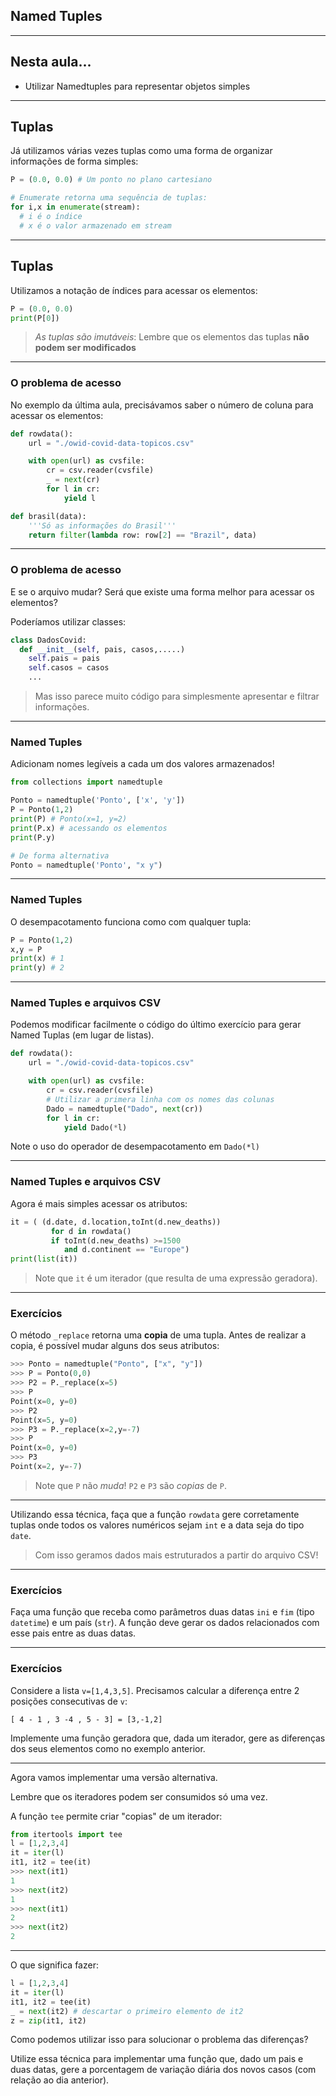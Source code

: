 ## Named Tuples

--- 
## Nesta aula... 

- Utilizar Namedtuples para representar objetos simples 

---
## Tuplas

Já utilizamos várias vezes tuplas como uma forma de organizar informações de
forma simples:

```python
P = (0.0, 0.0) # Um ponto no plano cartesiano

# Enumerate retorna uma sequência de tuplas: 
for i,x in enumerate(stream):
  # i é o índice
  # x é o valor armazenado em stream
```

---
## Tuplas

Utilizamos a notação de índices para acessar os elementos:

```python
P = (0.0, 0.0)
print(P[0])
```
> _As tuplas são imutáveis_: Lembre que os elementos das tuplas __não podem ser modificados__
---

### O problema de acesso

No exemplo da última aula, precisávamos saber o número de coluna para acessar os elementos:

```python
def rowdata():
    url = "./owid-covid-data-topicos.csv"

    with open(url) as cvsfile:
        cr = csv.reader(cvsfile)
        _ = next(cr)
        for l in cr:
            yield l

def brasil(data):
    '''Só as informações do Brasil'''
    return filter(lambda row: row[2] == "Brazil", data)
```

---
### O problema de acesso

E se o arquivo mudar? Será que existe  uma forma melhor para acessar os elementos?

Poderíamos utilizar classes:

```python
class DadosCovid:
  def __init__(self, pais, casos,.....)
    self.pais = pais
    self.casos = casos
    ...

```

> Mas isso parece muito código para simplesmente apresentar e filtrar informações.

---
### Named Tuples

Adicionam nomes legíveis a cada um dos valores armazenados!

```python
from collections import namedtuple

Ponto = namedtuple('Ponto', ['x', 'y'])
P = Ponto(1,2)
print(P) # Ponto(x=1, y=2)
print(P.x) # acessando os elementos
print(P.y)

# De forma alternativa
Ponto = namedtuple('Ponto', "x y")
```

---
### Named Tuples

O desempacotamento funciona como com qualquer tupla:

```python
P = Ponto(1,2)
x,y = P
print(x) # 1
print(y) # 2
```

---
### Named Tuples e arquivos CSV

Podemos modificar facilmente o código do último exercício para gerar Named Tuplas (em lugar de listas).

```python
def rowdata():
    url = "./owid-covid-data-topicos.csv"

    with open(url) as cvsfile:
        cr = csv.reader(cvsfile)
        # Utilizar a primera linha com os nomes das colunas
        Dado = namedtuple("Dado", next(cr))
        for l in cr:
            yield Dado(*l)

```
Note o uso do operador de desempacotamento em `Dado(*l)`

---
### Named Tuples e arquivos CSV

Agora é mais simples acessar os atributos:

```python
it = ( (d.date, d.location,toInt(d.new_deaths))
         for d in rowdata()
         if toInt(d.new_deaths) >=1500
            and d.continent == "Europe")
print(list(it))
```

> Note que `it` é um iterador (que resulta de uma expressão geradora). 

---
### Exercícios

O método `_replace` retorna uma __copia__ de uma tupla. Antes de 
realizar a copia,  é possível mudar alguns dos seus atributos: 

```python
>>> Ponto = namedtuple("Ponto", ["x", "y"])
>>> P = Ponto(0,0)
>>> P2 = P._replace(x=5)
>>> P
Point(x=0, y=0)
>>> P2
Point(x=5, y=0)
>>> P3 = P._replace(x=2,y=-7)
>>> P
Point(x=0, y=0)
>>> P3
Point(x=2, y=-7)
```

> Note que `P` não _muda_! `P2` e `P3` são _copias_ de `P`. 
---

Utilizando essa técnica, faça que a função `rowdata` gere corretamente tuplas
onde todos os valores numéricos sejam `int` e a data seja do tipo `date`. 

> Com isso geramos dados mais estruturados a partir do arquivo CSV!

---
### Exercícios

Faça uma função que receba como parâmetros duas datas `ini` e `fim` (tipo `datetime`) e 
um país (`str`). A função deve gerar os dados relacionados com esse pais entre as duas datas. 

---
### Exercícios

Considere a lista `v=[1,4,3,5]`. 
Precisamos calcular a diferença entre 2 posições consecutivas de `v`:

`[ 4 - 1 , 3 -4 , 5 - 3] = [3,-1,2]`

Implemente uma função geradora que, dada um iterador, gere as diferenças
dos seus elementos como no exemplo anterior. 

---

Agora vamos implementar uma versão alternativa. 

Lembre que os iteradores podem ser consumidos só uma vez. 

A função `tee` permite criar "copias" de um iterador: 

```python
from itertools import tee
l = [1,2,3,4]
it = iter(l)
it1, it2 = tee(it)
>>> next(it1)
1
>>> next(it2)
1
>>> next(it1)
2
>>> next(it2)
2
```
---

O que significa fazer:
```python
l = [1,2,3,4]
it = iter(l)
it1, it2 = tee(it)
_ = next(it2) # descartar o primeiro elemento de it2
z = zip(it1, it2)
```

Como podemos utilizar isso para solucionar o problema das diferenças? 

Utilize essa técnica para implementar uma função que, dado um pais e duas datas, gere
a porcentagem de variação diária dos novos casos (com relação ao dia anterior). 

